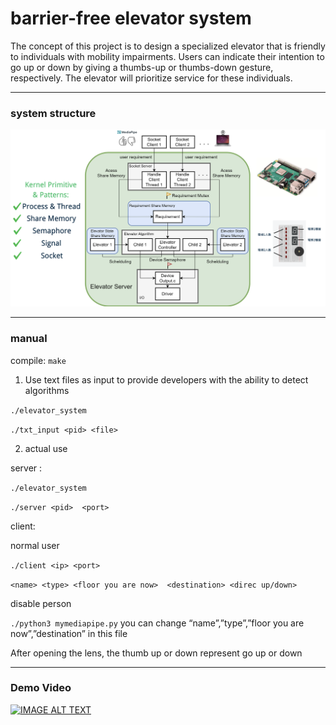 # barrier-free elevator system

The concept of this project is to design a specialized elevator that is friendly to individuals with mobility impairments. Users can indicate their intention to go up or down by giving a thumbs-up or thumbs-down gesture, respectively. The elevator will prioritize service for these individuals.

---

### system structure

![截圖 2024-06-08 下午4.02.13.png](https://github.com/randy2332/barrier-free-elevator-system/blob/main/systemstructure.png)

---

### manual

compile:  `make` 

1. Use text files as input to provide developers with the ability to detect algorithms

`./elevator_system` 

`./txt_input <pid> <file>`

2. actual use

server :

`./elevator_system` 

`./server <pid>  <port>`

client:

normal user

`./client <ip> <port>`

`<name> <type> <floor you are now>  <destination> <direc up/down>`

disable person

`./python3 mymediapipe.py`  you can change “name”,”type”,”floor you are now”,”destination” in this file 

After opening the lens, the thumb up or down represent go up or down

---

### Demo Video
[![IMAGE ALT TEXT](https://github.com/randy2332/barrier-free-elevator-system/blob/main/videopic.png)](https://drive.google.com/file/d/13yl_2hEAa3cj4BzRLwg5BLtDgNS-B7fm/view?usp=sharing)
